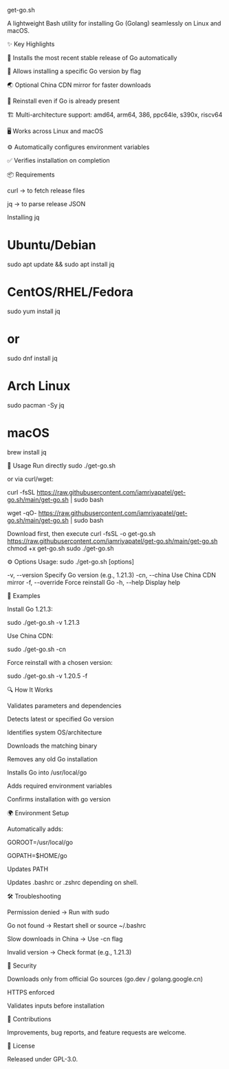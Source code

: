 get-go.sh

A lightweight Bash utility for installing Go (Golang) seamlessly on Linux and macOS.

✨ Key Highlights

🚀 Installs the most recent stable release of Go automatically

🎯 Allows installing a specific Go version by flag

🌏 Optional China CDN mirror for faster downloads

🔄 Reinstall even if Go is already present

🏗️ Multi-architecture support: amd64, arm64, 386, ppc64le, s390x, riscv64

🖥️ Works across Linux and macOS

⚙️ Automatically configures environment variables

✅ Verifies installation on completion

📦 Requirements

curl → to fetch release files

jq → to parse release JSON

Installing jq
# Ubuntu/Debian
sudo apt update && sudo apt install jq  

# CentOS/RHEL/Fedora
sudo yum install jq  
# or
sudo dnf install jq  

# Arch Linux
sudo pacman -Sy jq  

# macOS
brew install jq  

🚀 Usage
Run directly
sudo ./get-go.sh


or via curl/wget:

curl -fsSL https://raw.githubusercontent.com/iamriyapatel/get-go.sh/main/get-go.sh | sudo bash

wget -qO- https://raw.githubusercontent.com/iamriyapatel/get-go.sh/main/get-go.sh | sudo bash

Download first, then execute
curl -fsSL -o get-go.sh https://raw.githubusercontent.com/iamriyapatel/get-go.sh/main/get-go.sh
chmod +x get-go.sh
sudo ./get-go.sh

⚙️ Options
Usage: sudo ./get-go.sh [options]

  -v, --version   Specify Go version (e.g., 1.21.3)
  -cn, --china    Use China CDN mirror
  -f, --override  Force reinstall Go
  -h, --help      Display help

🔧 Examples

Install Go 1.21.3:

sudo ./get-go.sh -v 1.21.3


Use China CDN:

sudo ./get-go.sh -cn


Force reinstall with a chosen version:

sudo ./get-go.sh -v 1.20.5 -f

🔍 How It Works

Validates parameters and dependencies

Detects latest or specified Go version

Identifies system OS/architecture

Downloads the matching binary

Removes any old Go installation

Installs Go into /usr/local/go

Adds required environment variables

Confirms installation with go version

🌍 Environment Setup

Automatically adds:

GOROOT=/usr/local/go

GOPATH=$HOME/go

Updates PATH

Updates .bashrc or .zshrc depending on shell.

🛠️ Troubleshooting

Permission denied → Run with sudo

Go not found → Restart shell or source ~/.bashrc

Slow downloads in China → Use -cn flag

Invalid version → Check format (e.g., 1.21.3)

🔐 Security

Downloads only from official Go sources (go.dev / golang.google.cn)

HTTPS enforced

Validates inputs before installation

🤝 Contributions

Improvements, bug reports, and feature requests are welcome.

📜 License

Released under GPL-3.0.
